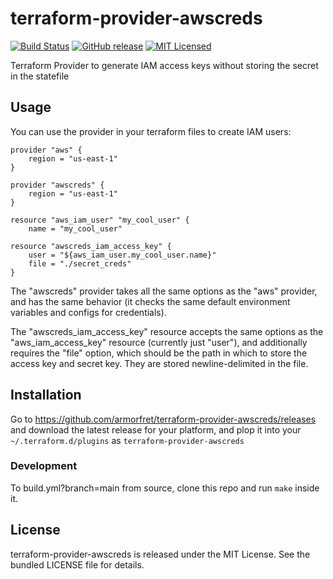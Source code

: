 terraform-provider-awscreds
=========

[![Build Status](https://img.shields.io/travis/com/armorfactions/ret/terraform-provider-awscreds.svg)](https://travis-ci.com/armorfret/terraform-provider-awscreds)
[![GitHub release](https://img.shields.io/github/release/armorfret/terraform-provider-awscreds.svg)](https://github.com/armorfret/terraform-provider-awscreds/releases)
[![MIT Licensed](https://img.shields.io/badge/license-MIT-green.svg)](https://tldrlegal.com/license/mit-license)

Terraform Provider to generate IAM access keys without storing the secret in the statefile

## Usage

You can use the provider in your terraform files to create IAM users:

```
provider "aws" {
    region = "us-east-1"
}

provider "awscreds" {
    region = "us-east-1"
}

resource "aws_iam_user" "my_cool_user" {
    name = "my_cool_user"

resource "awscreds_iam_access_key" {
    user = "${aws_iam_user.my_cool_user.name}"
    file = "./secret_creds"
}
```

The "awscreds" provider takes all the same options as the "aws" provider, and has the same behavior (it checks the same default environment variables and configs for credentials).

The "awscreds_iam_access_key" resource accepts the same options as the "aws_iam_access_key" resource (currently just "user"), and additionally requires the "file" option, which should be the path in which to store the access key and secret key. They are stored newline-delimited in the file.

## Installation

Go to https://github.com/armorfret/terraform-provider-awscreds/releases and download the latest release for your platform, and plop it into your `~/.terraform.d/plugins` as `terraform-provider-awscreds`

### Development

To build.yml?branch=main from source, clone this repo and run `make` inside it.

## License

terraform-provider-awscreds is released under the MIT License. See the bundled LICENSE file for details.
